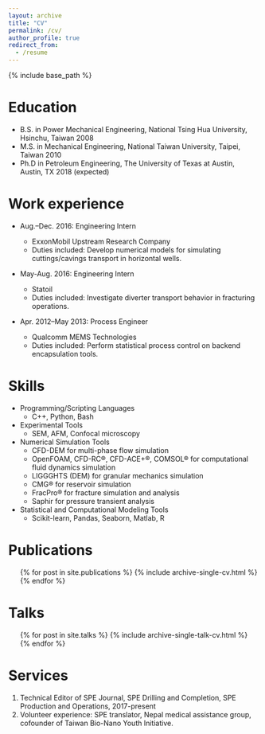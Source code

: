 ```yaml
---
layout: archive
title: "CV"
permalink: /cv/
author_profile: true
redirect_from:
  - /resume
---
```


{% include base_path %}

Education
======
* B.S. in Power Mechanical Engineering, National Tsing Hua University, Hsinchu, Taiwan 2008
* M.S. in Mechanical Engineering, National Taiwan University, Taipei, Taiwan 2010
* Ph.D in Petroleum Engineering, The University of Texas at Austin, Austin, TX 2018 (expected)

Work experience
======
* Aug.–Dec. 2016: Engineering Intern
  * ExxonMobil Upstream Research Company
  * Duties included: Develop numerical models for simulating cuttings/cavings transport in horizontal wells.
  

* May-Aug. 2016: Engineering Intern
  * Statoil
  * Duties included: Investigate diverter transport behavior in fracturing operations.
  
* Apr. 2012–May 2013: Process Engineer
  * Qualcomm MEMS Technologies
  * Duties included: Perform statistical process control on backend encapsulation tools.

  
Skills
======
* Programming/Scripting Languages
  * C++, Python, Bash
* Experimental Tools
  * SEM, AFM, Confocal microscopy
* Numerical Simulation Tools
  * CFD-DEM for multi-phase flow simulation
  * OpenFOAM, CFD-RC®, CFD-ACE+®, COMSOL® for computational fluid dynamics simulation
  * LIGGGHTS (DEM) for granular mechanics simulation
  * CMG® for reservoir simulation
  * FracPro® for fracture simulation and analysis
  * Saphir for pressure transient analysis 
* Statistical and Computational Modeling Tools
  * Scikit-learn, Pandas, Seaborn, Matlab, R

Publications
======
  <ul>{% for post in site.publications %}
    {% include archive-single-cv.html %}
  {% endfor %}</ul>
  
Talks
======
  <ul>{% for post in site.talks %}
    {% include archive-single-talk-cv.html %}
  {% endfor %}</ul>
  

Services
======
1.	Technical Editor of SPE Journal, SPE Drilling and Completion, SPE Production and Operations, 2017-present
2.	Volunteer experience: SPE translator, Nepal medical assistance group, cofounder of Taiwan Bio-Nano Youth Initiative.

